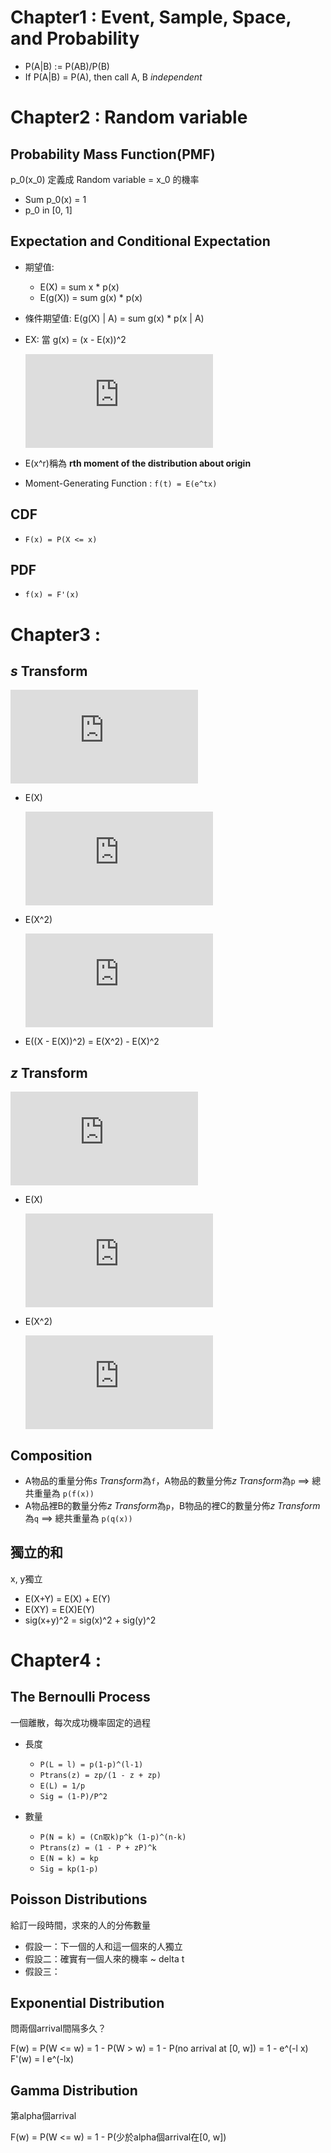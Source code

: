 # Chapter1 : Event, Sample, Space, and Probability

* P(A|B) := P(AB)/P(B)
* If P(A|B) = P(A), then call A, B *independent*

# Chapter2 : Random variable

## Probability Mass Function(PMF)

p_0(x_0) 定義成 Random variable = x_0 的機率

* Sum p_0(x) = 1
* p_0 in [0, 1]

## Expectation and Conditional Expectation

* 期望值: 
    * E(X) = sum x * p(x)
    * E(g(X)) = sum g(x) * p(x)

* 條件期望值: E(g(X) | A) = sum g(x) * p(x | A)

* EX: 當 g(x) = (x - E(x))^2

   ![](https://latex.codecogs.com/gif.latex?E%28g%28X%29%29%20%3D%20E%28%28X%20-%20E%28X%29%5E2%29%29%20%3D%20E%28X%29%5E2%20-%20E%28X%5E2%29)

* E(x^r)稱為  **rth moment of the distribution about origin**

* Moment-Generating Function : `f(t) = E(e^tx)`

## CDF

* `F(x) = P(X <= x)`

## PDF

* `f(x) = F'(x)`

# Chapter3 : 

## *s* Transform

   ![](https://latex.codecogs.com/gif.latex?f_x%5ET%28s%29%20%3D%20E%28e%5E%7B-sx%7D%29%20%3D%20%5Cint_%7B-%5Cinfty%7D%5E%7B%5Cinfty%7De%5E%7B-sx%7Df%28x%29%5Cmathrm%7Bd%7Dx)

* E(X)

   ![](https://latex.codecogs.com/gif.latex?E%28x%29%20%3D%20-%20%5Cleft%5B%20%5Cfrac%7B%5Cmathrm%7Bd%7D%20f_x%5ET%28s%29%7D%7B%5Cmathrm%7Bd%7D%20s%7D%20%5Cright%5D_%7Bx%20%3D%200%7D)

* E(X^2)

   ![](https://latex.codecogs.com/gif.latex?E%28x%5E2%29%20%3D%20%5Cleft%5B%20%5Cfrac%7B%5Cmathrm%7Bd%5E2%7D%20f_x%5ET%28s%29%7D%7B%5Cmathrm%7Bd%7D%20s%5E2%7D%20%5Cright%5D_%7Bx%20%3D%200%7D)

* E((X - E(X))^2) = E(X^2) - E(X)^2


## *z* Transform

![](https://latex.codecogs.com/gif.latex?p_x%5ET%28z%29%20%3D%20E%28z%5Ex%29%20%3D%20%5Csum%20z%5Ex%20p%28x%29)

* E(X)

   ![](https://latex.codecogs.com/gif.latex?E%28X%29%20%3D%5Cleft%5B%20%5Cfrac%7B%5Cmathrm%7Bd%7D%20p_x%5ET%7D%7B%5Cmathrm%7Bd%7D%20x%7D%20%5Cright%20%5D_%7Bx%20%3D%201%7D)

* E(X^2)
   
   ![](https://latex.codecogs.com/gif.latex?E%28X%5E2%29%20%3D%5Cleft%5B%20%5Cfrac%7B%5Cmathrm%7Bd%7D%20p_x%5ET%7D%7B%5Cmathrm%7Bd%7D%20x%7D%20&plus;%20%5Cfrac%7B%5Cmathrm%7Bd%7D%5E2%20p_x%5ET%7D%7B%5Cmathrm%7Bd%7D%20x%5E2%7D%5Cright%20%5D_%7Bx%20%3D%201%7D)

## Composition

* A物品的重量分佈*s Transform*為`f`，A物品的數量分佈*z Transform*為`p` ==> 總共重量為 `p(f(x))`
* A物品裡B的數量分佈*z Transform*為`p`，B物品的裡C的數量分佈*z Transform*為`q` ==> 總共重量為 `p(q(x))`

## 獨立的和

x, y獨立

* E(X+Y) = E(X) + E(Y)
* E(XY) = E(X)E(Y)
* sig(x+y)^2 = sig(x)^2 + sig(y)^2

# Chapter4 :

## The Bernoulli Process

一個離散，每次成功機率固定的過程

* 長度

    - `P(L = l) = p(1-p)^(l-1)`
    - `Ptrans(z) = zp/(1 - z + zp)`
    - `E(L) = 1/p`
    - `Sig = (1-P)/P^2`

* 數量
    
    - `P(N = k) = (Cn取k)p^k (1-p)^(n-k)`
    - `Ptrans(z) = (1 - P + zP)^k`
    - `E(N = k) = kp`
    - `Sig = kp(1-p)`

## Poisson Distributions

給訂一段時間，求來的人的分佈數量

* 假設一：下一個的人和這一個來的人獨立
* 假設二：確實有一個人來的機率 ~ delta t
* 假設三：

## Exponential Distribution

問兩個arrival間隔多久？

F(w) = P(W <= w) = 1 - P(W > w) = 1 - P(no arrival at [0, w]) = 1 - e^(-l x)
F'(w) = l e^(-lx)

## Gamma Distribution

第alpha個arrival

F(w) = P(W <= w) = 1 - P(少於alpha個arrival在[0, w]) 

